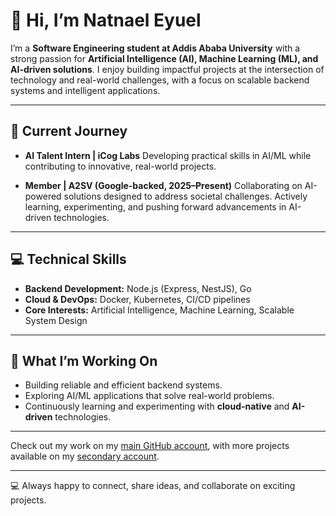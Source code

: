# 👋 Hi, I’m **Natnael Eyuel**

I’m a **Software Engineering student at Addis Ababa University** with a strong passion for **Artificial Intelligence (AI), Machine Learning (ML), and AI-driven solutions**. I enjoy building impactful projects at the intersection of technology and real-world challenges, with a focus on scalable backend systems and intelligent applications.

---

## 🚀 Current Journey

* **AI Talent Intern | iCog Labs**
  Developing practical skills in AI/ML while contributing to innovative, real-world projects.

* **Member | A2SV (Google-backed, 2025–Present)**
  Collaborating on AI-powered solutions designed to address societal challenges.
  Actively learning, experimenting, and pushing forward advancements in AI-driven technologies.

---

## 💻 Technical Skills

* **Backend Development:** Node.js (Express, NestJS), Go
* **Cloud & DevOps:** Docker, Kubernetes, CI/CD pipelines
* **Core Interests:** Artificial Intelligence, Machine Learning, Scalable System Design

---

## 🌟 What I’m Working On

* Building reliable and efficient backend systems.
* Exploring AI/ML applications that solve real-world problems.
* Continuously learning and experimenting with **cloud-native** and **AI-driven** technologies.

---

Check out my work on my [main GitHub account](https://github.com/natnael-eyuel-dev), with more projects available on my [secondary account](https://github.com/natnaeleyuel).

---

💻 Always happy to connect, share ideas, and collaborate on exciting projects.
